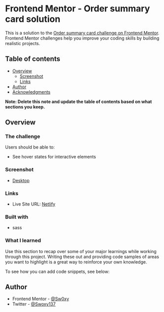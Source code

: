 # Frontend Mentor - Order summary card solution

This is a solution to the [Order summary card challenge on Frontend Mentor](https://www.frontendmentor.io/challenges/order-summary-component-QlPmajDUj). Frontend Mentor challenges help you improve your coding skills by building realistic projects. 

## Table of contents

- [Overview](#overview)
  - [Screenshot](#screenshot)
  - [Links](#links)
- [Author](#author)
- [Acknowledgments](#acknowledgments)

**Note: Delete this note and update the table of contents based on what sections you keep.**

## Overview

### The challenge

Users should be able to:

- See hover states for interactive elements

### Screenshot

- [Desktop](https://prnt.sc/25tn1dg)

### Links
- Live Site URL: [Netlify](https://trusting-cray-6c1222.netlify.app/)

### Built with
- sass

### What I learned

Use this section to recap over some of your major learnings while working through this project. Writing these out and providing code samples of areas you want to highlight is a great way to reinforce your own knowledge.

To see how you can add code snippets, see below:

## Author

- Frontend Mentor - [@Sw0xy](https://www.frontendmentor.io/profile/Sw0xy)
- Twitter - [@Swoxy137](https://twitter.com/Swoxy137)


